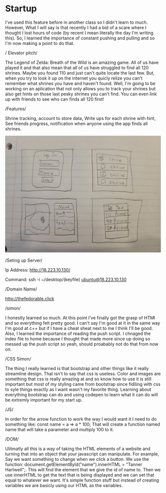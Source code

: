 # Startup
I've used this feature before in another class so I didn't learn to much. However, What I will say is that recently I had a bid of a scare where I thought I lost hours of code (by recent I mean literally the day I'm writing this). So, I learned the importance of constant pushing and pulling and so I'm now making a point to do that.

/ Elevator pitch/

The Legend of Zelda: Breath of the Wild is an amazing game. All of us have played it and that also mean that all of us have struggled to find all 120 shrines. Maybe you found 110 and just can't quite locate the last few. But, when you try to look it up on the internet you quicly relize you can't remember what shrines you have and haven't found. Well, I'm going to be working on an aplication that not only allows you to track your shrines but also get hints on those last pesky shrines you can't find. You can even link up with friends to see who can finds all 120 first!

/Features/

Shrine tracking, account to store data, Write ups for each shrine with hint, See friends progress, notification when anyone using the app finds all shrines.

![Pitch Pic](https://github.com/thefedorable/Startup/blob/main/20230127_143554.jpg)

/Seting up Server/

Ip Address: http://18.223.10.130/

Command: ssh -i ~/desktop/(keyfile) ubuntu@18.223.10.130

/Domain Name/

http://thefedorable.click


/simon/

I honestly learned so much. At this point I've finally got the grasp of HTMl and so everything felt pretty good. I can't say I'm good at it in the same way
I'm good at c++ but if I have a cheat sheat next to me I think I'll be good. Also, I learned the importance of reading the push script. I chnaged the index 
file to home because I thought that made more since up doing so messed up the push script so yeah, should proabably not do that from now on.

/CSS Simon/

The thing I really learned is that bootstrap and other things like it really streamline design. That isn't to say that css is useless. Color and images are something that css is really amazing at and so know how to use it is still important but most of my styling came from bootstrap since fidiling with css to syle things exactly as I want wasn't my favorite thing. Learning about everything bootstrap can do and using codepen to learn what it can do will be extremly important for my start up.

/JS/

In order for the arrow function to work the way I would want it I need to do something like:
const name = a => a * 100;
That will create a function named name that will take a parameter and multiply 100 to it.

/DOM/

Ulitmatly all this is a way of taking the HTML elements of a website and turning that into an object that your javascript can manipulate. For example, Say we want something to change when we click a button. We use the function: document.getElementById("name").innerHTML = "Tanner Hartwell";. This will find the element that we give the id of name to. Then we use innerHTML to get the text that is being displayed and we can set that equal to whatever we want. It's simple function stuff but instead of creating variables we are basicly using our HTML as the variables.



